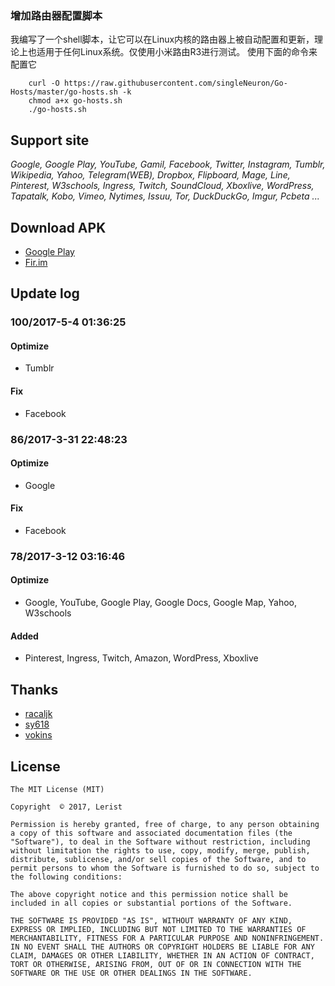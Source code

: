 ### 增加路由器配置脚本
我编写了一个shell脚本，让它可以在Linux内核的路由器上被自动配置和更新，理论上也适用于任何Linux系统。仅使用小米路由R3进行测试。
使用下面的命令来配置它

        curl -O https://raw.githubusercontent.com/singleNeuron/Go-Hosts/master/go-hosts.sh -k
        chmod a+x go-hosts.sh
        ./go-hosts.sh


## Support site
*Google, Google Play, YouTube, Gamil, Facebook, Twitter, Instagram, Tumblr, Wikipedia, Yahoo, Telegram(WEB), Dropbox, Flipboard, Mage, Line, Pinterest, W3schools, Ingress, Twitch, SoundCloud, Xboxlive, WordPress, Tapatalk, Kobo, Vimeo, Nytimes, Issuu, Tor, DuckDuckGo, Imgur, Pcbeta ...*


## Download APK
*    [Google Play](https://play.google.com/store/apps/details?id=com.lerist.go_hosts)
*    [Fir.im](https://fir.im/gohosts)

## Update log
### 100/2017-5-4 01:36:25
#### Optimize 
* Tumblr
#### Fix 
* Facebook  
### 86/2017-3-31 22:48:23
#### Optimize 
* Google  
#### Fix 
* Facebook  
### 78/2017-3-12 03:16:46
#### Optimize 
* Google, YouTube, Google Play, Google Docs, Google Map, Yahoo, W3schools   

#### Added
* Pinterest, Ingress, Twitch, Amazon, WordPress, Xboxlive

## Thanks
*    [racaljk](https://github.com/racaljk/hosts)
*    [sy618](https://github.com/sy618/hosts)
*    [vokins](https://github.com/vokins/yhosts)

## License
```
The MIT License (MIT)

Copyright  © 2017, Lerist

Permission is hereby granted, free of charge, to any person obtaining a copy of this software and associated documentation files (the "Software"), to deal in the Software without restriction, including without limitation the rights to use, copy, modify, merge, publish, distribute, sublicense, and/or sell copies of the Software, and to permit persons to whom the Software is furnished to do so, subject to the following conditions:

The above copyright notice and this permission notice shall be included in all copies or substantial portions of the Software.

THE SOFTWARE IS PROVIDED "AS IS", WITHOUT WARRANTY OF ANY KIND, EXPRESS OR IMPLIED, INCLUDING BUT NOT LIMITED TO THE WARRANTIES OF MERCHANTABILITY, FITNESS FOR A PARTICULAR PURPOSE AND NONINFRINGEMENT. IN NO EVENT SHALL THE AUTHORS OR COPYRIGHT HOLDERS BE LIABLE FOR ANY CLAIM, DAMAGES OR OTHER LIABILITY, WHETHER IN AN ACTION OF CONTRACT, TORT OR OTHERWISE, ARISING FROM, OUT OF OR IN CONNECTION WITH THE SOFTWARE OR THE USE OR OTHER DEALINGS IN THE SOFTWARE.
```

